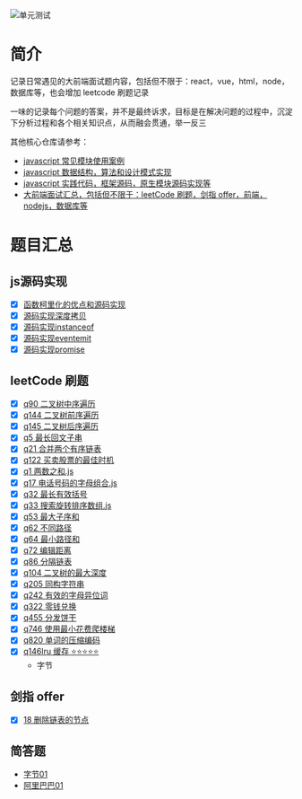![单元测试](https://github.com/ddzyan/frontend-interview/workflows/Nodejs/badge.svg)

# 简介

记录日常遇见的大前端面试题内容，包括但不限于：react，vue，html，node，数据库等，也会增加 leetcode 刷题记录

一味的记录每个问题的答案，并不是最终诉求，目标是在解决问题的过程中，沉淀下分析过程和各个相关知识点，从而融会贯通，举一反三

其他核心仓库请参考：

* [javascript 常见模块使用案例](https://github.com/ddzyan/node-module-example)
* [javascript 数据结构，算法和设计模式实现](https://github.com/ddzyan/algorithmAndDataStructure)
* [javascript 实践代码，框架源码，原生模块源码实现等](https://github.com/ddzyan/node-project)
* [大前端面试汇总，包括但不限于：leetCode 刷题，剑指 offer，前端，nodejs，数据库等](https://github.com/ddzyan/node-project)

# 题目汇总

## js源码实现

- [x] [函数柯里化的优点和源码实现](./js源码实现/函数柯里化.js)
- [x] [源码实现深度拷贝](./js源码实现/深度拷贝.js)
- [x] [源码实现instanceof](./js源码实现/instanceof.js)
- [x] [源码实现eventemit](./js源码实现/eventEmit源码实现)
- [x] [源码实现promise](./js源码实现/promise源码实现)

## leetCode 刷题

- [x] [q90 二叉树中序遍历](./leetCode/q90二叉树中序遍历)
- [x] [q144 二叉树前序遍历](./leetCode/q144二叉树前序遍历)
- [x] [q145 二叉树后序遍历](./leetCode/q145二叉树后序遍历)
- [x] [q5 最长回文子串](./leetCode/q5最长回文子串)
- [x] [q21 合并两个有序链表](./leetCode/q21合并两个有序链表)
- [x] [q122 买卖股票的最佳时机](./leetCode/q122买卖股票的最佳时机)
- [x] [q1 两数之和.js](./leetCode/q1两数之和.js)
- [x] [q17 电话号码的字母组合.js](./leetCode/q17电话号码的字母组合.js)
- [x] [q32 最长有效括号](./leetCode/q32最长有效括号)
- [x] [q33 搜索旋转排序数组.js](./leetCode/q33搜索旋转排序数组.js)
- [x] [q53 最大子序和](./leetCode/q53最大子序和)
- [x] [q62 不同路径](./leetCode/q62不同路径)
- [x] [q64 最小路径和](./leetCode/q64最小路径和)
- [x] [q72 编辑距离](./leetCode/q72编辑距离)
- [x] [q86 分隔链表](./leetCode/q86分隔链表)
- [x] [q104 二叉树的最大深度](./leetCode/q104二叉树的最大深度)
- [x] [q205 同构字符串](./leetCode/q205同构字符串)
- [x] [q242 有效的字母异位词](./leetCode/q242有效的字母异位词)
- [x] [q322 零钱兑换](./leetCode/q322零钱兑换)
- [x] [q455 分发饼干](./leetCode/q455分发饼干)
- [x] [q746 使用最小花费爬楼梯](./leetCode/q746使用最小花费爬楼梯)
- [x] [q820 单词的压缩编码](./leetCode/q820单词的压缩编码)
- [x] [q146lru 缓存 ⭐️⭐️⭐️⭐️⭐️](./leetCode/q146LRU缓存)
  - 字节

## 剑指 offer

- [x] [18 删除链表的节点](./leetCode/18删除链表的节点)

## 简答题
- [字节01](./简答题/字节跳动/01)
- [阿里巴巴01](./简答题/阿里巴巴/01)